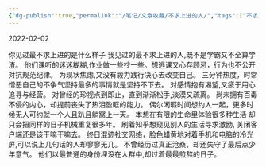 ```yaml
---
{"dg-publish":true,"permalink":"/笔记/文章收藏/不求上进的人/","tags":["不求上进 颓废"],"noteIcon":""}
---
```


2022-02-02

你见过最不求上进的是什么样子 
我见过的最不求上进的人,既不是学霸又不全算学渣。 
他们课听的迷迷糊糊,作业做一些抄一些。想逃课又心存顾忌，行为也不公开对抗规范纪律。 
为现状焦虑,又没有毅力践行决心去改变自己。 
三分钟热度，时常憎恶自己的不争气坚持最多的事情就是坚持不下去。 
对感情抱有渴望,又疲于用心追寻与经营。 
对曾经的珍视点到即止，直到渐渐松手,淡漠又疏离。 
尚未拥有百毒不侵的内心，却提前丧失了热泪盈眶的能力。 
偶尔闲暇时间想约人一起，更多时候无人可约就一个人且趴且躺窝上一天。 
本想在有限的生命里体验很多种生活 却只会把同样的日子机械重复很多年。 
刷着知乎想窥见别人的生活寻求激励, 关闭客户端还是该干嘛干嘛去。 
终日混迹社交网络，脸色蜡黄地对着手机和电脑的冷光屏,可以说上几句话的人却寥寥无几。 
不曾经历过真正沧桑，却还失守了最后点少年意气。 
他们以最普通的身份埋没在人群中,却过着最最煎熬的日子。
